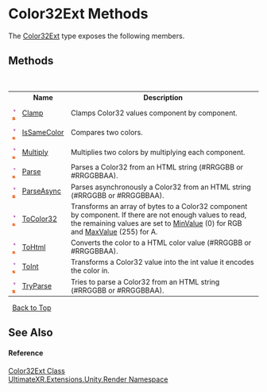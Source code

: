 # Color32Ext Methods
 

The <a href="T_UltimateXR_Extensions_Unity_Render_Color32Ext">Color32Ext</a> type exposes the following members.


## Methods
&nbsp;<table><tr><th></th><th>Name</th><th>Description</th></tr><tr><td>![Public method](media/pubmethod.gif "Public method")![Static member](media/static.gif "Static member")</td><td><a href="M_UltimateXR_Extensions_Unity_Render_Color32Ext_Clamp">Clamp</a></td><td>
Clamps Color32 values component by component.</td></tr><tr><td>![Public method](media/pubmethod.gif "Public method")![Static member](media/static.gif "Static member")</td><td><a href="M_UltimateXR_Extensions_Unity_Render_Color32Ext_IsSameColor">IsSameColor</a></td><td>
Compares two colors.</td></tr><tr><td>![Public method](media/pubmethod.gif "Public method")![Static member](media/static.gif "Static member")</td><td><a href="M_UltimateXR_Extensions_Unity_Render_Color32Ext_Multiply">Multiply</a></td><td>
Multiplies two colors by multiplying each component.</td></tr><tr><td>![Public method](media/pubmethod.gif "Public method")![Static member](media/static.gif "Static member")</td><td><a href="M_UltimateXR_Extensions_Unity_Render_Color32Ext_Parse">Parse</a></td><td>
Parses a Color32 from an HTML string (#RRGGBB or #RRGGBBAA).</td></tr><tr><td>![Public method](media/pubmethod.gif "Public method")![Static member](media/static.gif "Static member")</td><td><a href="M_UltimateXR_Extensions_Unity_Render_Color32Ext_ParseAsync">ParseAsync</a></td><td>
Parses asynchronously a Color32 from an HTML string (#RRGGBB or #RRGGBBAA).</td></tr><tr><td>![Public method](media/pubmethod.gif "Public method")![Static member](media/static.gif "Static member")</td><td><a href="M_UltimateXR_Extensions_Unity_Render_Color32Ext_ToColor32">ToColor32</a></td><td>
Transforms an array of bytes to a Color32 component by component. If there are not enough values to read, the remaining values are set to <a href="https://docs.microsoft.com/dotnet/api/system.byte.minvalue" target="_blank" rel="noopener noreferrer">MinValue</a> (0) for RGB and <a href="https://docs.microsoft.com/dotnet/api/system.byte.maxvalue" target="_blank" rel="noopener noreferrer">MaxValue</a> (255) for A.</td></tr><tr><td>![Public method](media/pubmethod.gif "Public method")![Static member](media/static.gif "Static member")</td><td><a href="M_UltimateXR_Extensions_Unity_Render_Color32Ext_ToHtml">ToHtml</a></td><td>
Converts the color to a HTML color value (#RRGGBB or #RRGGBBAA).</td></tr><tr><td>![Public method](media/pubmethod.gif "Public method")![Static member](media/static.gif "Static member")</td><td><a href="M_UltimateXR_Extensions_Unity_Render_Color32Ext_ToInt">ToInt</a></td><td>
Transforms a Color32 value into the int value it encodes the color in.</td></tr><tr><td>![Public method](media/pubmethod.gif "Public method")![Static member](media/static.gif "Static member")</td><td><a href="M_UltimateXR_Extensions_Unity_Render_Color32Ext_TryParse">TryParse</a></td><td>
Tries to parse a Color32 from an HTML string (#RRGGBB or #RRGGBBAA).</td></tr></table>&nbsp;
<a href="#color32ext-methods">Back to Top</a>

## See Also


#### Reference
<a href="T_UltimateXR_Extensions_Unity_Render_Color32Ext">Color32Ext Class</a><br /><a href="N_UltimateXR_Extensions_Unity_Render">UltimateXR.Extensions.Unity.Render Namespace</a><br />
